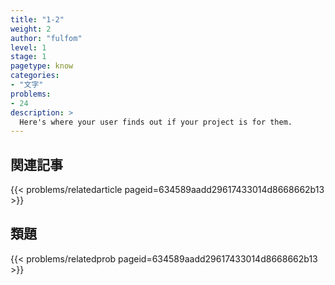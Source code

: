 ```yaml
---
title: "1-2"
weight: 2
author: "fulfom"
level: 1
stage: 1
pagetype: know
categories: 
- "文字"
problems:
- 24
description: >
  Here's where your user finds out if your project is for them.
---
```


## 関連記事

{{< problems/relatedarticle pageid=634589aadd29617433014d8668662b13 >}}

## 類題

{{< problems/relatedprob pageid=634589aadd29617433014d8668662b13 >}}
